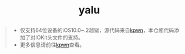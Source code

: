 # <p align = "center">yalu</p>

> - 仅支持64位设备的iOS10.0~.2越狱，源代码来自[kpwn](https://github.com/kpwn/yalu102)，本仓库代码添加了对IOKit头文件的支持。
> - 更多信息请前往[kpwn](https://github.com/kpwn/yalu102)查看。
